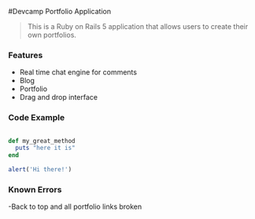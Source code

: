 #Devcamp Portfolio Application

> This is a Ruby on Rails 5 application that allows users to create their own portfolios.

### Features
- Real time chat engine for comments
- Blog
- Portfolio
- Drag and drop interface

### Code Example

```ruby

def my_great_method
  puts "here it is"
end
```

```javascript
alert('Hi there!')
```



### Known Errors

-Back to top and all portfolio links broken